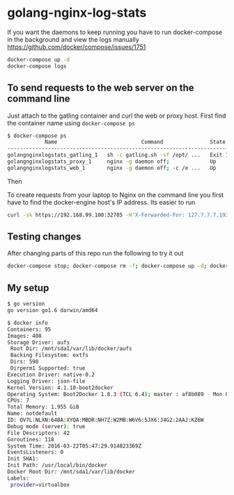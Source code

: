 # golang-nginx-log-stats

If you want the daemons to keep running you have to run docker-compose in the background and view the logs manually https://github.com/docker/compose/issues/1751
```bash
docker-compose up -d
docker-compose logs
```

## To send requests to the web server on the command line

Just attach to the gatling container and curl the web or proxy host. First find the container name using `docker-compose ps`


```bash
$ docker-compose ps
            Name                           Command               State                        Ports                     
-----------------------------------------------------------------------------------------------------------------------
golangnginxlogstats_gatling_1   sh -c gatling.sh -sf /opt/ ...   Exit 1                                                 
golangnginxlogstats_proxy_1     nginx -g daemon off;             Up       443/tcp, 0.0.0.0:32785->80/tcp                
golangnginxlogstats_web_1       nginx -g daemon off; -c /e ...   Up       0.0.0.0:32783->443/tcp, 0.0.0.0:32784->80/tcp 
```

Then 


To create requests from your laptop to Nginx on the command line you first have to find the docker-engine host's IP address.
Its easier to run 

```bash
curl -sk https://192.168.99.100:32785 -H'X-Forwarded-For: 127.7.7.7,192.168.91.121'
```


## Testing changes

After changing parts of this repo run the following to try it out

```bash
docker-compose stop; docker-compose rm -f; docker-compose up -d; docker-compose logs
```

## My setup

```bash
$ go version
go version go1.6 darwin/amd64

$ docker info
Containers: 95
Images: 408
Storage Driver: aufs
 Root Dir: /mnt/sda1/var/lib/docker/aufs
 Backing Filesystem: extfs
 Dirs: 598
 Dirperm1 Supported: true
Execution Driver: native-0.2
Logging Driver: json-file
Kernel Version: 4.1.10-boot2docker
Operating System: Boot2Docker 1.8.3 (TCL 6.4); master : af8b089 - Mon Oct 12 18:56:54 UTC 2015
CPUs: 7
Total Memory: 1.955 GiB
Name: notdefault
ID: OV7L:NLXN:64BA:XYQA:MBDR:NH7Z:W2MB:W6V6:5JX6:J4G2:2AAJ:KZ6W
Debug mode (server): true
File Descriptors: 42
Goroutines: 118
System Time: 2016-03-22T05:47:29.914823369Z
EventsListeners: 0
Init SHA1: 
Init Path: /usr/local/bin/docker
Docker Root Dir: /mnt/sda1/var/lib/docker
Labels:
 provider=virtualbox
```
